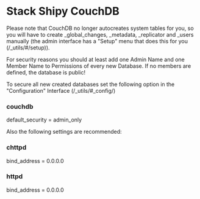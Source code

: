 # Stack Shipy CouchDB

Please note that CouchDB no longer autocreates system tables for you, so you will have to create _global_changes, _metadata, _replicator and _users manually (the admin interface has a "Setup" menu that does this for you (<YOURDOMAIN>/_utils/#/setup)).

For security reasons you should at least add one Admin Name and one Member Name to Permissions of every new Database. If no members are defined, the database is public!

To secure all new created databases set the following option in the "Configuration" Interface (<YOURDOMAIN>/_utils/#_config/)

### couchdb

default_security = admin_only

Also the following settings are recommended:

### chttpd

bind_address = 0.0.0.0

### httpd

bind_address = 0.0.0.0
